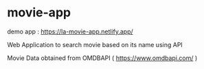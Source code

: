 # movie-app

demo app : https://la-movie-app.netlify.app/

Web Application to search movie based on its name using API

Movie Data obtained from OMDBAPI ( https://www.omdbapi.com/ )

